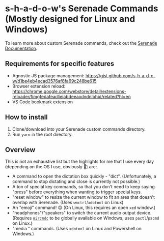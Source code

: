 # s-h-a-d-o-w's Serenade Commands (Mostly designed for Linux and Windows)

To learn more about custom Serenade commands, check out the [Serenade Documentation](https://serenade.ai/docs#custom-commands).

## Requirements for specific features

- Agnostic JS package management: https://gist.github.com/s-h-a-d-o-w/d1be4eb4ecad3576af8fa69c248be615
- Browser extension reload: https://chrome.google.com/webstore/detail/extensions-reloader/fimgfedafeadlieiabdeeaodndnlbhid/related?hl=en
- VS Code bookmark extension

## How to install

1. Clone/download into your Serenade custom commands directory.
1. Run `yarn` in the root directory.

## Overview

This is not an exhaustive list but the highlights for me that I use every day (depending on the OS I use, obviously 🙂) are:

- A command to open the dictation box quickly - "dict". (Unfortunately, a command to stop dictating and close is currently not possible.)
- A ton of special key commands, so that you don't need to keep saying "press" before everything when wanting to trigger special keys.
- "reset window" to resize the current window to fit an area that doesn't overlap with Serenade. (Uses `wmctrl`/`xdotool` on Linux)
- An "emoji" command! 😊 (On Linux, this requires an open `xed` window.)
- "headphones"/"speakers" to switch the current audio output device. (Requires [`nircmdc`](https://www.nirsoft.net/utils/nircmd.html) to be globally available on Windows, uses `pactl`/`pacmd` on Linux.)
- "media <key>" commands. (Uses `xdotool` on Linux and Powershell on Windows.)
